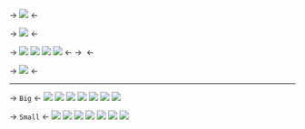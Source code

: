 -> ![](https://files.catbox.moe/0zl0lt.png) <-

-> ![](https://files.catbox.moe/wr6iip.png) <-

-> [![](https://files.catbox.moe/lnj74i.png)](https://rentry.co/dazaipixels) [![](https://files.catbox.moe/tzs5y4.png)](https://rentry.co/dazaidividers) [![](https://files.catbox.moe/ruwz45.png)](https://rentry.co/medikal) [![](https://files.catbox.moe/fk6urm.png)](https://rentry.co/dazailinks) <-
-> ![]() <-

-> ![](https://files.catbox.moe/8tkx3v.png) <-

***
-> `Big` <-
![](https://files.catbox.moe/c66res.gif) ![](https://files.catbox.moe/rvyx32.gif) ![](https://files.catbox.moe/u3tx1l.gif) ![](https://files.catbox.moe/oh8x6a.gif) ![](https://files.catbox.moe/b4ypot.gif) ![](https://files.catbox.moe/y5fw5f.gif) ![](https://files.catbox.moe/jpzfgc.gif)

-> `Small` <-
![](https://files.catbox.moe/w0xt59.gif) ![](https://files.catbox.moe/q4aogk.gif) ![](https://files.catbox.moe/hod8rj.gif) ![](https://files.catbox.moe/ijji2w.gif) ![](https://files.catbox.moe/d7jbl3.gif) ![](https://files.catbox.moe/m1940s.gif) ![](https://files.catbox.moe/6i0dd7.gif)